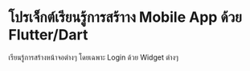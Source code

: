 # โปรเจ็กต์เรียนรู้การสร้าาง Mobile App ด้วย Flutter/Dart

เรียนรู้การสร้างหน้าจอต่างๆ โดยเฉพาะ Login ด้วย Widget ต่างๆ 

